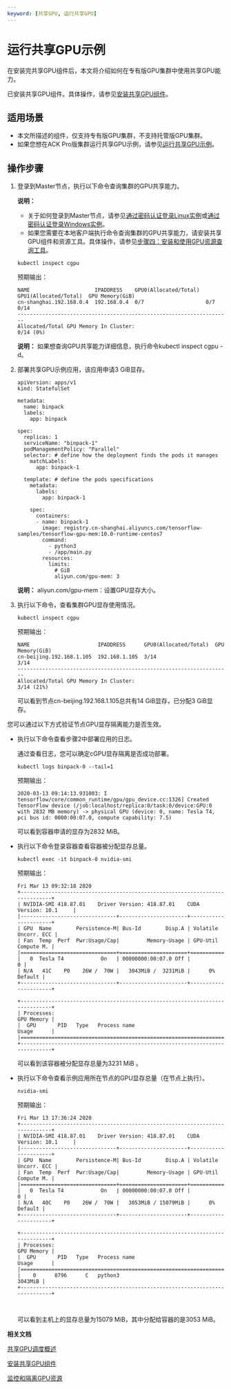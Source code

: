 ```yaml
---
keyword: [共享GPU, 运行共享GPU]
---
```


# 运行共享GPU示例

在安装完共享GPU组件后，本文将介绍如何在专有版GPU集群中使用共享GPU能力。

已安装共享GPU组件。具体操作，请参见[安装共享GPU组件](/intl.zh-CN/Kubernetes集群用户指南/GPU/NPU/GPU调度/共享GPU调度/基础版/安装共享GPU组件.md)。

## 适用场景

-   本文所描述的组件，仅支持专有版GPU集群，不支持托管版GPU集群。
-   如果您想在ACK Pro版集群运行共享GPU示例，请参见[运行共享GPU示例](/intl.zh-CN/Kubernetes集群用户指南/GPU/NPU/GPU调度/共享GPU调度/专业版/运行共享GPU示例.md)。

## 操作步骤

1.  登录到Master节点，执行以下命令查询集群的GPU共享能力。

    **说明：**

    -   关于如何登录到Master节点，请参见[通过密码认证登录Linux实例](/intl.zh-CN/实例/连接实例/使用VNC连接实例/通过密码认证登录Linux实例.md)或[通过密码认证登录Windows实例](/intl.zh-CN/实例/连接实例/使用VNC连接实例/通过密码认证登录Windows实例.md)。
    -   如果您需要在本地客户端执行命令查询集群的GPU共享能力，请安装共享GPU组件和资源工具。具体操作，请参见[步骤四：安装和使用GPU资源查询工具](/intl.zh-CN/Kubernetes集群用户指南/GPU/NPU/GPU调度/共享GPU调度/专业版/安装并使用共享GPU组件和资源工具.md)。
    ```
    kubectl inspect cgpu
    ```

    预期输出：

    ```
    NAME                     IPADDRESS    GPU0(Allocated/Total)  GPU1(Allocated/Total)  GPU Memory(GiB)
    cn-shanghai.192.168.0.4  192.168.0.4  0/7                    0/7                    0/14
    ---------------------------------------------------------------------
    Allocated/Total GPU Memory In Cluster:
    0/14 (0%)
    ```

    **说明：** 如果想查询GPU共享能力详细信息，执行命令kubectl inspect cgpu -d。

2.  部署共享GPU示例应用，该应用申请3 GiB显存。

    ```
    apiVersion: apps/v1
    kind: StatefulSet
    
    metadata:
      name: binpack
      labels:
        app: binpack
    
    spec:
      replicas: 1
      serviceName: "binpack-1"
      podManagementPolicy: "Parallel"
      selector: # define how the deployment finds the pods it manages
        matchLabels:
          app: binpack-1
    
      template: # define the pods specifications
        metadata:
          labels:
            app: binpack-1
    
        spec:
          containers:
          - name: binpack-1
            image: registry.cn-shanghai.aliyuncs.com/tensorflow-samples/tensorflow-gpu-mem:10.0-runtime-centos7
            command:
              - python3
              - /app/main.py
            resources:
              limits:
                # GiB
                aliyun.com/gpu-mem: 3
    ```

    **说明：** aliyun.com/gpu-mem：设置GPU显存大小。

3.  执行以下命令，查看集群GPU显存使用情况。

    ```
    kubectl inspect cgpu
    ```

    预期输出：

    ```
    NAME                      IPADDRESS      GPU0(Allocated/Total)  GPU Memory(GiB)
    cn-beijing.192.168.1.105  192.168.1.105  3/14                   3/14
    ---------------------------------------------------------------------
    Allocated/Total GPU Memory In Cluster:
    3/14 (21%)
    ```

    可以看到节点cn-beijing.192.168.1.105总共有14 GiB显存，已分配3 GiB显存。


您可以通过以下方式验证节点GPU显存隔离能力是否生效。

-   执行以下命令查看步骤2中部署应用的日志。

    通过查看日志，您可以确定cGPU显存隔离是否成功部署。

    ```
    kubectl logs binpack-0 --tail=1
    ```

    预期输出：

    ```
    2020-03-13 09:14:13.931003: I tensorflow/core/common_runtime/gpu/gpu_device.cc:1326] Created TensorFlow device (/job:localhost/replica:0/task:0/device:GPU:0 with 2832 MB memory) -> physical GPU (device: 0, name: Tesla T4, pci bus id: 0000:00:07.0, compute capability: 7.5)
    ```

    可以看到容器申请的显存为2832 MiB。

-   执行以下命令登录容器查看容器被分配显存总量。

    ```
    kubectl exec -it binpack-0 nvidia-smi
    ```

    预期输出：

    ```
    Fri Mar 13 09:32:18 2020
    +-----------------------------------------------------------------------------+
    | NVIDIA-SMI 418.87.01    Driver Version: 418.87.01    CUDA Version: 10.1     |
    |-------------------------------+----------------------+----------------------+
    | GPU  Name        Persistence-M| Bus-Id        Disp.A | Volatile Uncorr. ECC |
    | Fan  Temp  Perf  Pwr:Usage/Cap|         Memory-Usage | GPU-Util  Compute M. |
    |===============================+======================+======================|
    |   0  Tesla T4            On   | 00000000:00:07.0 Off |                    0 |
    | N/A   41C    P0    26W /  70W |   3043MiB /  3231MiB |      0%      Default |
    +-------------------------------+----------------------+----------------------+
    
    +-----------------------------------------------------------------------------+
    | Processes:                                                       GPU Memory |
    |  GPU       PID   Type   Process name                             Usage      |
    |=============================================================================|
    +-----------------------------------------------------------------------------+
    ```

    可以看到该容器被分配显存总量为3231 MiB 。

-   执行以下命令查看示例应用所在节点的GPU显存总量（在节点上执行）。

    ```
    nvidia-smi
    ```

    预期输出：

    ```
    Fri Mar 13 17:36:24 2020
    +-----------------------------------------------------------------------------+
    | NVIDIA-SMI 418.87.01    Driver Version: 418.87.01    CUDA Version: 10.1     |
    |-------------------------------+----------------------+----------------------+
    | GPU  Name        Persistence-M| Bus-Id        Disp.A | Volatile Uncorr. ECC |
    | Fan  Temp  Perf  Pwr:Usage/Cap|         Memory-Usage | GPU-Util  Compute M. |
    |===============================+======================+======================|
    |   0  Tesla T4            On   | 00000000:00:07.0 Off |                    0 |
    | N/A   40C    P0    26W /  70W |   3053MiB / 15079MiB |      0%      Default |
    +-------------------------------+----------------------+----------------------+
    
    +-----------------------------------------------------------------------------+
    | Processes:                                                       GPU Memory |
    |  GPU       PID   Type   Process name                             Usage      |
    |=============================================================================|
    |    0      8796      C   python3                                     3043MiB |
    +-----------------------------------------------------------------------------+
    
                            
    ```

    可以看到主机上的显存总量为15079 MiB，其中分配给容器的是3053 MiB。


**相关文档**  


[共享GPU调度概述](/intl.zh-CN/Kubernetes集群用户指南/GPU/NPU/GPU调度/共享GPU调度/共享GPU调度概述.md)

[安装共享GPU组件](/intl.zh-CN/Kubernetes集群用户指南/GPU/NPU/GPU调度/共享GPU调度/基础版/安装共享GPU组件.md)

[监控和隔离GPU资源](/intl.zh-CN/Kubernetes集群用户指南/GPU/NPU/GPU调度/共享GPU调度/基础版/监控和隔离GPU资源.md)

